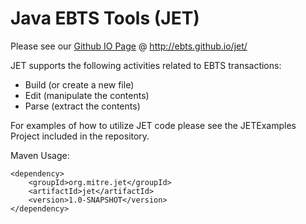 # Java EBTS Tools (JET)

Please see our <a href="http://ebts.github.io/jet/"> Github IO Page</a> @ http://ebts.github.io/jet/

JET supports the following activities related to EBTS transactions:
- Build (or create a new file)
- Edit (manipulate the contents)
- Parse (extract the contents)

For examples of how to utilize JET code please see the JETExamples Project included in the repository.

Maven Usage:

```
<dependency>
    <groupId>org.mitre.jet</groupId>
    <artifactId>jet</artifactId>
    <version>1.0-SNAPSHOT</version>
</dependency>
```
